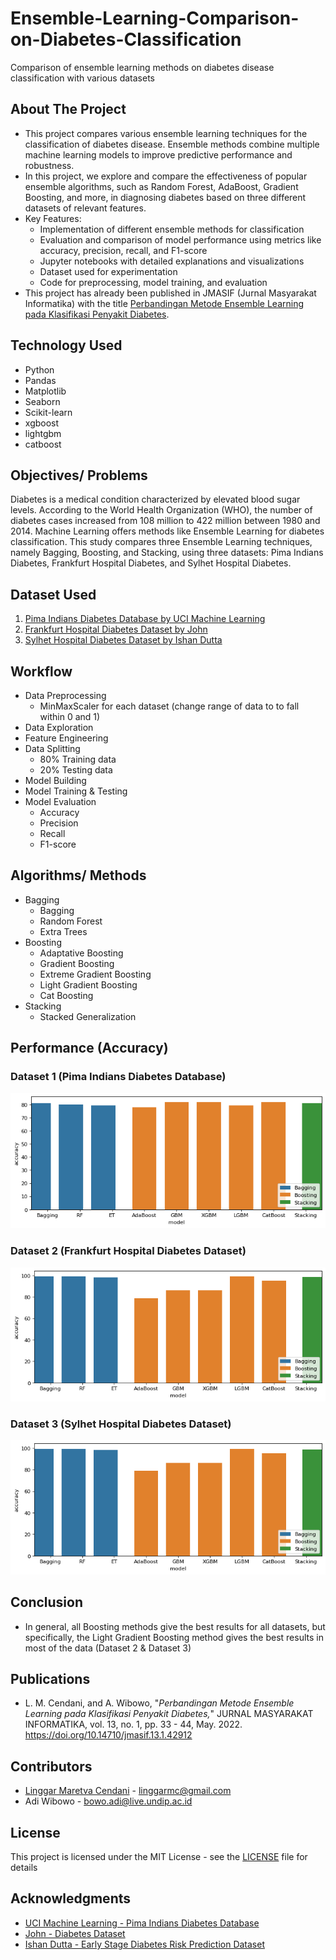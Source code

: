 # Ensemble-Learning-Comparison-on-Diabetes-Classification
Comparison of ensemble learning methods on diabetes disease classification with various datasets

## About The Project

* This project compares various ensemble learning techniques for the classification of diabetes disease. Ensemble methods combine multiple machine learning models to improve predictive performance and robustness.
* In this project, we explore and compare the effectiveness of popular ensemble algorithms, such as Random Forest, AdaBoost, Gradient Boosting, and more, in diagnosing diabetes based on three different datasets of relevant features.
* Key Features:
  - Implementation of different ensemble methods for classification
  - Evaluation and comparison of model performance using metrics like accuracy, precision, recall, and F1-score
  - Jupyter notebooks with detailed explanations and visualizations
  - Dataset used for experimentation
  - Code for preprocessing, model training, and evaluation
* This project has already been published in JMASIF (Jurnal Masyarakat Informatika) with the title [Perbandingan Metode Ensemble Learning pada Klasifikasi Penyakit Diabetes](https://doi.org/10.14710/jmasif.13.1.42912).

## Technology Used
* Python
* Pandas
* Matplotlib
* Seaborn
* Scikit-learn
* xgboost
* lightgbm
* catboost

## Objectives/ Problems

Diabetes is a medical condition characterized by elevated blood sugar levels. According to the World Health Organization (WHO), the number of diabetes cases increased from 108 million to 422 million between 1980 and 2014. Machine Learning offers methods like Ensemble Learning for diabetes classification. This study compares three Ensemble Learning techniques, namely Bagging, Boosting, and Stacking, using three datasets: Pima Indians Diabetes, Frankfurt Hospital Diabetes, and Sylhet Hospital Diabetes.

## Dataset Used
1. [Pima Indians Diabetes Database by UCI Machine Learning](https://www.kaggle.com/uciml/pima-indians-diabetes-database)
2. [Frankfurt Hospital Diabetes Dataset by John](https://www.kaggle.com/johndasilva/diabetes)
3. [Sylhet Hospital Diabetes Dataset by Ishan Dutta](https://www.kaggle.com/ishandutta/early-stage-diabetes-risk-prediction-dataset)

## Workflow
- Data Preprocessing
  - MinMaxScaler for each dataset (change range of data to to fall within 0 and 1)
- Data Exploration
- Feature Engineering
- Data Splitting
  - 80% Training data
  - 20% Testing data
- Model Building
- Model Training & Testing
- Model Evaluation
  - Accuracy
  - Precision
  - Recall
  - F1-score

## Algorithms/ Methods
- Bagging
	- Bagging
	- Random Forest
	- Extra Trees
- Boosting
	- Adaptative Boosting
	- Gradient Boosting
	- Extreme Gradient Boosting
	- Light Gradient Boosting
	- Cat Boosting
- Stacking
	- Stacked Generalization

## Performance (Accuracy)
### Dataset 1 (Pima Indians Diabetes Database)
![images/Grafik%20Akurasi_Dataset%201.png](images/Grafik%20Akurasi_Dataset%201.png)
### Dataset 2 (Frankfurt Hospital Diabetes Dataset)
![images/Grafik%20Akurasi_Dataset%202.png](images/Grafik%20Akurasi_Dataset%202.png)
### Dataset 3 (Sylhet Hospital Diabetes Dataset)
![images/Grafik%20Akurasi_Dataset%202.png](images/Grafik%20Akurasi_Dataset%202.png)

## Conclusion
* In general, all Boosting methods give the best results for all datasets, but specifically, the Light Gradient Boosting method gives the best results in most of the data (Dataset 2 & Dataset 3)

## Publications
* L. M. Cendani, and A. Wibowo, "*Perbandingan Metode Ensemble Learning pada Klasifikasi Penyakit Diabetes,*" JURNAL MASYARAKAT INFORMATIKA, vol. 13, no. 1, pp. 33 - 44, May. 2022. https://doi.org/10.14710/jmasif.13.1.42912

## Contributors
* [Linggar Maretva Cendani](https://github.com/LinggarM) - [linggarmc@gmail.com](mailto:linggarmc@gmail.com)
* Adi Wibowo - [bowo.adi@live.undip.ac.id](mailto:bowo.adi@live.undip.ac.id)

## License
This project is licensed under the MIT License - see the [LICENSE](LICENSE) file for details

## Acknowledgments
- [UCI Machine Learning - Pima Indians Diabetes Database](https://www.kaggle.com/uciml/pima-indians-diabetes-database)
- [John - Diabetes Dataset](https://www.kaggle.com/johndasilva/diabetes)
- [Ishan Dutta - Early Stage Diabetes Risk Prediction Dataset](https://www.kaggle.com/ishandutta/early-stage-diabetes-risk-prediction-dataset)
